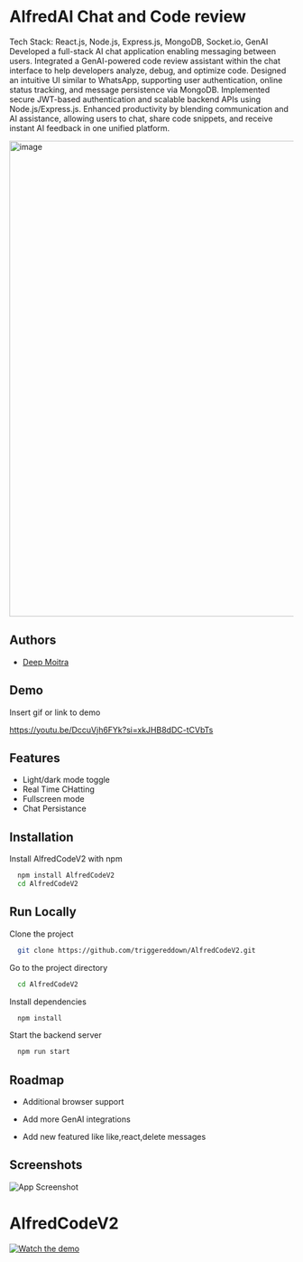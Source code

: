 
# AlfredAI Chat and Code review

Tech Stack: React.js, Node.js, Express.js, MongoDB, Socket.io, GenAI
Developed a full-stack AI chat application enabling messaging between users.
Integrated a GenAI-powered code review assistant within the chat interface to help developers analyze, debug, and optimize code.
Designed an intuitive UI similar to WhatsApp, supporting user authentication, online status tracking, and message persistence via MongoDB.
Implemented secure JWT-based authentication and scalable backend APIs using Node.js/Express.js.
Enhanced productivity by blending communication and AI assistance, allowing users to chat, share code snippets, and receive instant AI feedback in one unified platform.

<img width="1510" height="842" alt="image" src="https://github.com/user-attachments/assets/13258493-be74-460a-84d5-4197aea9f1ef" />

## Authors

- [Deep Moitra](https://github.com/triggereddown)


## Demo

Insert gif or link to demo

https://youtu.be/DccuVjh6FYk?si=xkJHB8dDC-tCVbTs
## Features

- Light/dark mode toggle
- Real Time CHatting
- Fullscreen mode
- Chat Persistance


## Installation

Install AlfredCodeV2 with npm

```bash
  npm install AlfredCodeV2
  cd AlfredCodeV2
```
    
## Run Locally

Clone the project

```bash
  git clone https://github.com/triggereddown/AlfredCodeV2.git
```

Go to the project directory

```bash
  cd AlfredCodeV2
```

Install dependencies

```bash
  npm install
```

Start the backend server

```bash
  npm run start
```


## Roadmap

- Additional browser support

- Add more GenAI integrations

- Add new featured like like,react,delete messages


## Screenshots

![App Screenshot](https://via.placeholder.com/468x300?text=App+Screenshot+Here)


# AlfredCodeV2  
[![Watch the demo](https://img.youtube.com/vi/DccuVjh6FYk/0.jpg)](https://www.youtube.com/watch?v=DccuVjh6FYk)


 
 





